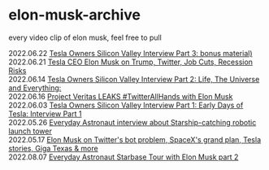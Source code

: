 # elon-musk-archive
every video clip of elon musk, feel free to pull

2022.06.22 [Tesla Owners Silicon Valley Interview Part 3: bonus material)](https://www.youtube.com/watch?v=u5w_VkAx6tc&t=1351s)<br/>
2022.06.21 [Tesla CEO Elon Musk on Trump, Twitter, Job Cuts, Recession Risks](https://www.youtube.com/watch?v=TjBA6jy4ako)<br/>
2022.06.14 [Tesla Owners Silicon Valley Interview Part 2: Life, The Universe and Everything: ](https://www.youtube.com/watch?v=iHmSrK238vI&t=610s)<br/>
2022.06.16 [Project Veritas LEAKS #TwitterAllHands with Elon Musk](https://www.youtube.com/watch?v=UcxCt7KSTXs)<br/>
2022.06.03 [Tesla Owners Silicon Valley Interview Part 1: Early Days of Tesla: Interview Part 1](https://www.youtube.com/watch?v=AeeeEDSekG8)<br/>
2022.05.26 [Everyday Astronaut interview about Starship-catching robotic launch tower](https://www.youtube.com/watch?v=XP5k3ZzPf_0&t=254s)<br/>
2022.05.17 [Elon Musk on Twitter's bot problem, SpaceX's grand plan, Tesla stories, Giga Texas & more](https://www.youtube.com/watch?v=CnxzrX9tNoc)<br/>
2022.08.07 [Everyday Astronaut Starbase Tour with Elon Musk part 2](https://www.youtube.com/watch?v=SA8ZBJWo73E&t=247s)<br/>

